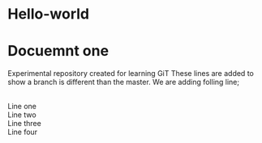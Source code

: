 # Hello-world
<!DOCTYPE HTML>
<html>
<head>
  <h1>Docuemnt one </h1>
</head>

<body>
Experimental repository created for learning GiT
These lines are added to show a branch is different than the master.
We are adding folling line;
 
<br>Line one
<br>Line two
<br>Line three
<br>Line four

</body>

</html>
